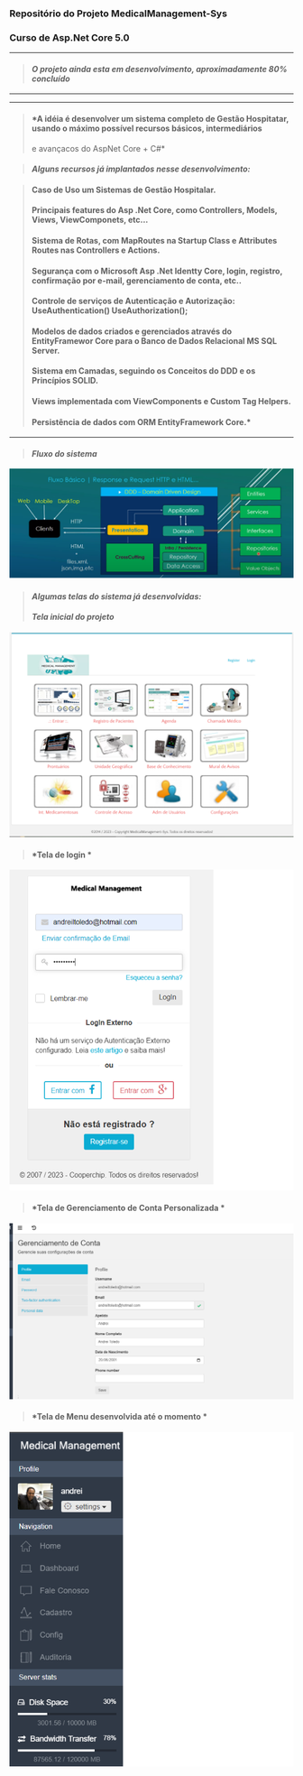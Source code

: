 ### Repositório do Projeto MedicalManagement-Sys
### Curso de Asp.Net Core 5.0
---
> #### *O projeto ainda esta em desenvolvimento, aproximadamente 80% concluído*
---

---
> #### *A idéia é desenvolver um sistema completo de Gestão Hospitatar, usando o máximo possível recursos básicos, intermediários
> e avançacos do AspNet Core + C#*

> #### *Alguns recursos já implantados nesse desenvolvimento:* 

> #### Caso de Uso um Sistemas de Gestão Hospitalar.
> #### Principais features do Asp .Net Core, como Controllers, Models, Views, ViewComponets, etc...
> #### Sistema de Rotas, com MapRoutes na Startup Class e Attributes Routes nas Controllers e Actions.
> #### Segurança com o Microsoft Asp .Net Identty Core, login, registro, confirmação por e-mail, gerenciamento de conta, etc.. 
> #### Controle de serviços de Autenticação e Autorização: UseAuthentication() UseAuthorization();
> #### Modelos de dados criados e gerenciados através do EntityFramewor Core para o Banco de Dados Relacional MS SQL Server.
> #### Sistema em Camadas, seguindo os Conceitos do DDD e os Princípios SOLID.
> #### Views implementada com ViewComponents e Custom Tag Helpers.
> #### Persistência de dados com ORM EntityFramework Core.*
---

> #### *Fluxo do sistema*

![Fluxo do Sistema](https://github.com/andreitoledo/GerenciamentoMedico/blob/master/src/Cooperchip.ITDeveloper.Mvc/wwwroot/images/Fluxo%20DDD.png)

> #### *Algumas telas do sistema já desenvolvidas:* 
> 
> #### *Tela inicial do projeto*

![Tela Inicial do Projeto MedicalManagenet-Sys](https://github.com/andreitoledo/GerenciamentoMedico/blob/master/src/Cooperchip.ITDeveloper.Mvc/wwwroot/images/telaMedicalManagement.png)

> #### *Tela de login *
> 
![Tela de Login do Projeto MedicalManagenet-Sys](https://github.com/andreitoledo/GerenciamentoMedico/blob/master/src/Cooperchip.ITDeveloper.Mvc/wwwroot/images/login.png)

> #### *Tela de Gerenciamento de Conta Personalizada *
> 
![Tela Gerenciamento de Conta do Projeto MedicalManagenet-Sys](https://github.com/andreitoledo/GerenciamentoMedico/blob/master/src/Cooperchip.ITDeveloper.Mvc/wwwroot/images/gerenciamento_de_conta.png)

> #### *Tela de Menu desenvolvida até o momento *
> 
![Tela de Menu do Projeto MedicalManagenet-Sys](https://github.com/andreitoledo/GerenciamentoMedico/blob/master/src/Cooperchip.ITDeveloper.Mvc/wwwroot/images/menu.png)
